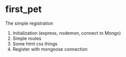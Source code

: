 # first_pet

The simple registration

1. Initialization (express, nodemon, connect to Mongo)
2. Simple routes
3. Some html css things
4. Register with mongoose connection
